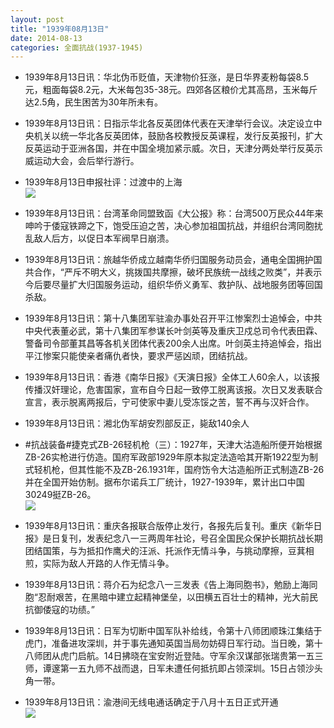 ```yaml
---
layout: post
title: "1939年08月13日"
date: 2014-08-13
categories: 全面抗战(1937-1945)
---
```


<meta name="referrer" content="no-referrer" />

- 1939年8月13日讯：华北伪币贬值，天津物价狂涨，是日华界麦粉每袋8.5元，粗面每袋8.2元，大米每包35-38元。四郊各区粮价尤其高昂，玉米每斤达2.5角，民生困苦为30年所未有。 

- 1939年8月13日讯：日指示华北各反英团体代表在天津举行会议。决定设立中央机关以统一华北各反英团体，鼓励各校教授反英课程，发行反英报刊，扩大反英运动于亚洲各国，并在中国全境加紧示威。次日，天津分两处举行反英示威运动大会，会后举行游行。 

- 1939年8月13日申报社评：过渡中的上海 <br/><img src="https://ww3.sinaimg.cn/large/aca367d8jw1ejbboifjfnj20pq0xvwzu.jpg" />

- 1939年8月13日讯：台湾革命同盟致函《大公报》称：台湾500万民众44年来呻吟于倭寇铁蹄之下，饱受压迫之苦，决心参加祖国抗战，并组织台湾同胞扰乱敌人后方，以促日本军阀早日崩溃。 

- 1939年8月13日讯：旅越华侨成立越南华侨归国服务动员会，通电全国拥护国共合作，“严斥不明大义，挑拨国共摩擦，破坏民族统一战线之败类”，并表示今后要尽量扩大归国服务运动，组织华侨义勇军、救护队、战地服务团等回国杀敌。 

- 1939年8月13日讯：第十八集团军驻渝办事处召开平江惨案烈士追悼会，中共中央代表董必武，第十八集团军参谋长叶剑英等及重庆卫戍总司令代表田霖、警备司令部董其昌等各机关团体代表200余人出席。叶剑英主持追悼会，指出平江惨案只能使亲者痛仇者快，要求严惩凶顽，团结抗战。 

- 1939年8月13日讯：香港《南华日报》《天演日报》全体工人60余人，以该报传播汉奸理论，危害国家，宣布自今日起一致停工脱离该报。次日又发表联合宣言，表示脱离两报后，宁可使家中妻儿受冻馁之苦，誓不再与汉奸合作。 

- 1939年8月13日讯：湘北伪军胡安烈部反正，毙敌140余人 

- #抗战装备#捷克式ZB-26轻机枪（三）：1927年，天津大沽造船所便开始根据ZB-26实枪进行仿造。国府军政部1929年原本拟定法造哈其开斯1922型为制式轻机枪，但其性能不及ZB-26.1931年，国府饬令大沽造船所正式制造ZB-26并在全国开始仿制。据布尔诺兵工厂统计，1927-1939年，累计出口中国30249挺ZB-26。 <br/><img src="https://ww2.sinaimg.cn/large/aca367d8jw1ejas1k2iw2j209z0pgq6k.jpg" />

- 1939年8月13日讯：重庆各报联合版停止发行，各报先后复刊。重庆《新华日报》是日复刊，发表纪念八一三两周年社论，号召全国民众保护长期抗战长期团结国策，与为抵扣作鹰犬的汪派、托派作无情斗争，与挑动摩擦，豆萁相煎，实际为敌人开路的人作无情斗争。 

- 1939年8月13日讯：蒋介石为纪念八一三发表《告上海同胞书》，勉励上海同胞“忍耐艰苦，在黑暗中建立起精神堡垒，以田横五百壮士的精神，光大前民抗御倭寇的功绩。” 

- 1939年8月13日讯：日军为切断中国军队补给线，令第十八师团顺珠江集结于虎门，准备进攻深圳，并于事先通知英国当局勿妨碍日军行动。当日晚，第十八师团从虎门启航。14日拂晓在宝安附近登陆。守军余汉谋部张瑞贵第一五三师，谭邃第一五九师不战而退，日军未遭任何抵抗即占领深圳。15日占领沙头角一带。 

- 1939年8月13日讯：渝港间无线电通话确定于八月十五日正式开通 <br/><img src="https://ww2.sinaimg.cn/large/aca367d8jw1ej9l93ytnlj209005z757.jpg" />

